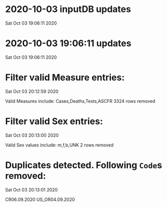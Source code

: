 
# 2020-10-03 inputDB updates 
 Sat Oct 03 19:06:11 2020 


# 2020-10-03 19:06:11 updates 
 Sat Oct 03 19:06:11 2020 


# Filter valid Measure entries: 
 Sat Oct 03 20:12:59 2020 

Valid Measures include: Cases,Deaths,Tests,ASCFR
 3324 rows removed
# Filter valid Sex entries: 
 Sat Oct 03 20:13:00 2020 

Valid Sex values include: m,f,b,UNK
 2 rows removed
# Duplicates detected. Following `Code`s removed: 
 Sat Oct 03 20:13:01 2020 

CR06.09.2020
US_OR04.09.2020